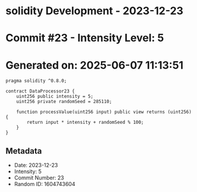 ﻿# solidity Development - 2023-12-23
# Commit #23 - Intensity Level: 5
# Generated on: 2025-06-07 11:13:51
```solidity
pragma solidity ^0.8.0;

contract DataProcessor23 {
    uint256 public intensity = 5;
    uint256 private randomSeed = 285110;

    function processValue(uint256 input) public view returns (uint256) {
        return input * intensity + randomSeed % 100;
    }
}
```
## Metadata
- Date: 2023-12-23
- Intensity: 5
- Commit Number: 23
- Random ID: 1604743604

